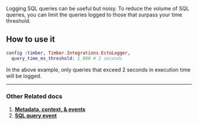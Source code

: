 Logging SQL queries can be useful but noisy. To reduce the volume of SQL queries, you can limit the queries logged to those that surpass your time threshold.


## How to use it

```elixir
config :timber, Timber.Integrations.EctoLogger,
  query_time_ms_threshold: 2_000 # 2 seconds
```

In the above example, only queries that exceed 2 seconds in execution time will be logged.

---

### Other Related docs

1. [**Metadata, context, & events**](/docs/concepts/metadata-context-and-events)
2. [**SQL query event**](/docs/concepts/log-json-schema/events/sql-query-event)
